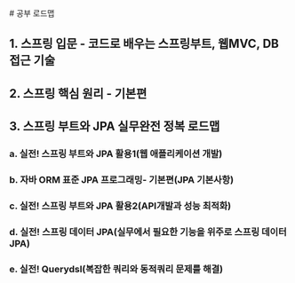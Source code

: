 <aside>
# 공부 로드맵

## 1. 스프링 입문 - 코드로 배우는 스프링부트, 웹MVC, DB접근 기술
## 2. 스프링 핵심 원리 - 기본편
## 3. 스프링 부트와 JPA 실무완전 정복 로드맵
### a. 실전! 스프링 부트와 JPA 활용1(웹 애플리케이션 개발)
### b. 자바 ORM 표준 JPA 프로그래밍- 기본편(JPA 기본사항)
### c. 실전! 스프링 부트와 JPA 활용2(API개발과 성능 최적화)
### d. 실전! 스프링 데이터 JPA(실무에서 필요한 기능을 위주로 스프링 데이터 JPA)
### e. 실전! Querydsl(복잡한 쿼리와 동적쿼리 문제를 해결)

</aside>
